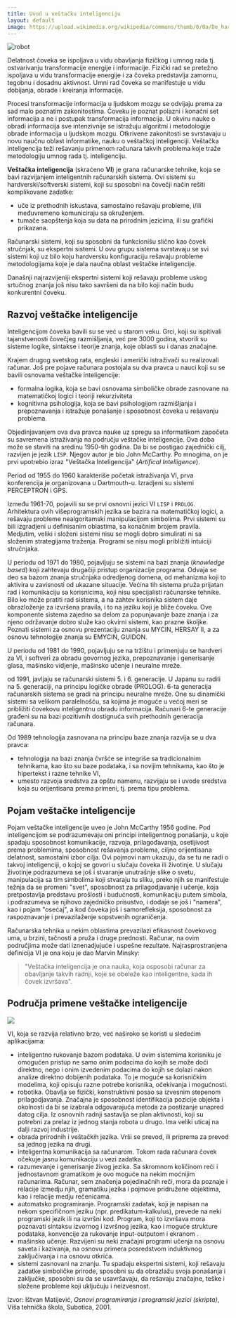 ```yaml
---
title: Uvod u veštačku inteligenciju
layout: default
image: https://upload.wikimedia.org/wikipedia/commons/thumb/0/0a/De_har_l%C3%A4rt_robotar_att_samarbeta_Robotar.jpg/1280px-De_har_l%C3%A4rt_robotar_att_samarbeta_Robotar.jpg
---
```


<img class="full" src="{{page.image}}" alt="robot">

Delatnost čoveka se ispoljava u vidu obavljanja fizičkog i umnog rada tj. ostvarivanju transformacije energije i informacije. Fizički rad se pretežno ispoljava u vidu transformacije energije i za čoveka predstavlja zamornu, tegobnu i dosadnu aktivnost. Umni rad čoveka se manifestuje u vidu dobijanja, obrade i kreiranja informacije.

Procesi transformacije informacija u ljudskom mozgu se odvijaju prema za sad malo poznatim zakonitostima. Čoveku je poznat polazni i konačni set informacija a ne i postupak transformacija informacija. U okviru nauke o obradi informacija sve intenzivnije se istražuju algoritmi i metodologije obrade informacija u ljudskom mozgu.
Otkrivene zakonitosti se svrstavaju u novu naučnu oblast informatike, nauku o veštačkoj inteligenciji. Veštačka inteligencija teži rešavanju primenom računara takvih problema koje traže metodologiju umnog rada tj. inteligenciju.

**Veštačka inteligencija** (skraćeno **VI**) je grana računarske tehnike, koja se bavi razvijanjem inteligentnih računarskih sistema. Ovi sistemi su hardverski/softverski sistemi, koji su sposobni na čovečji način rešiti komplikovane zadatke:

* uče iz prethodnih iskustava, samostalno rešavaju probleme, i/ili međuvremeno komuniciraju sa okruženjem.
* tumače saopštenja koja su data na prirodnim jezicima, ili su grafički prikazana.

Računarski sistemi, koji su sposobni da funkcionišu slično kao čovek stručnjak, su ekspertni sistemi. U ovu grupu sistema svrstavaju se svi sistemi koji uz bilo koju hardversku konfiguraciju rešavaju probleme metodologijama koje je dala naučna oblast veštačke inteligencije.

Današnji najrazvijeniji ekspertni sistemi koji rešavaju probleme uskog srtučnog znanja još nisu tako savršeni da na bilo koji način budu konkurentni čoveku.

## Razvoj veštačke inteligencije

Inteligencijom čoveka bavili su se već u starom veku. Grci, koji su ispitivali tajanstvenosti čovečjeg razmišljanja, već pre 3000 godina, stvorili su sisteme logike, sintakse i teorije znanja, koje oblasti su i danas značajne.

Krajem drugog svetskog rata, engleski i američki istraživači su realizovali računar. Još pre pojave računara postojala su dva pravca u nauci koji su se bavili osnovama veštačke inteligencije:
* formalna logika, koja se bavi osnovama simboličke obrade zasnovane na matematičkoj logici i teoriji rekurziviteta
* kognitivna psihologija, koja se bavi psihologijom razmišljanja i prepoznavanja i istražuje ponašanje i sposobnost čoveka u rešavanju problema.

Objedinjavanjem ova dva pravca nauke uz spregu sa informatikom započeta su savremena istraživanja na području veštačke inteligencije. Ova doba može se staviti na sredinu 1950-tih godina. Da bi se postigao zajednički cilj, razvijen je jezik `LISP`. Njegov autor je bio John McCarthy. Po mnogima, on je prvi upotrebio izraz "Veštačka Inteligencija" (*Artifical Intelligence*).

Period od 1955 do 1960 karakteriše početak istraživanja VI, prva konferencija je organizovana u Dartmouth-u. Izradjeni su sistemi PERCEPTRON i GPS.

Između 1961-70, pojavili su se prvi osnovni jezici VI `LISP` i `PROLOG`.
Arhitektura ovih višeprogramskih jezika se bazira na matematičkoj logici, a rešavaju probleme nealgoritamski manipulacijom simbolima.
Prvi sistemi su bili izgradjeni u definisanim oblastima, sa konačnim brojem pravila. Medjutim, veliki i složeni sistemi nisu se mogli dobro simulirati ni sa složenim strategijama traženja. Programi se nisu mogli približiti intuiciji stručnjaka.

U periodu od 1971 do 1980, pojavljuju se sistemi na bazi znanja (*knowledge based*) koji zahtevaju drugačiji pristup organizacije programa. Odvaja se deo sa bazom znanja stručnjaka odredjenog domena, od mehanizma koji to aktivira u zavisnosti od ukazane situacije. Većina tih sistema pruža prijatan rad i komunikaciju sa korisnicima, koji nisu specijalisti računarske tehnike. Bilo ko može pratiti rad sistema, a na zahtev korisnika sistem daje obrazloženje za izvršena pravila, i to na jeziku koji je bliže čoveku. Ove komponente sistema zajedno sa delom za popunjavanje baze znanja i za njeno održavanje dobro služe kao okvirni sistemi, kao prazne školjke. Poznati sistemi za osnovu prezentaciju znanja su MYCIN, HERSAY II, a za osnovu tehnologije znanja su EMYCIN, GUIDON.

U periodu od 1981 do 1990, pojavljuju se na tržištu i primenjuju se hardveri za VI, i softveri za obradu govornog jezika, prepoznavanje i generisanje glasa, mašinsko vidjenje, mašinsko učenje i neuralne mreže.

od 1991, javljaju se računarski sistemi 5. i 6. generacije. U Japanu su radili na 5. generaciji, na principu logičke obrade (PROLOG). 6-ta generacija računarskih sistema se gradi na principu neuralne mreže.
One su dinamički sistemi sa velikom paralelnošću, sa kojima je moguće u većoj meri se približiti čovekovu inteligentnu obradu informacija.
Računari 6-te generacije građeni su na bazi pozitivnih dostignuća svih prethodnih generacija računara.

Od 1989 tehnologija zasnovana na principu baze znanja razvija se u dva pravca:
* tehnologija na bazi znanja čvršće se integriše sa tradicionalnim tehnikama, kao što su baze podataka, i sa novijim tehnikama, kao što je hipertekst i razne tehnike VI,
* umesto razvoja sredstva za opštu namenu, razvijaju se i uvode sredstva koja su orijentisana prema primeni, tj. prema tipu problema.

## Pojam veštačke inteligencije

Pojam veštačke inteligencije uveo je John McCarthy 1956 godine. Pod inteligencijom se podrazumevaju oni principi inteligentnog ponašanja, u koje spadaju sposobnost komunikacije, razvoja, prilagođavanja, osetljivost prema problemima, sposobnost rešavanja problema, ciljno orijentisana delatnost, samostalni izbor cilja. Ovi pojmovi nam ukazuju, da se tu ne radi o takvoj inteligenciji, o kojoj se govori u slučaju čoveka ili životinje. U slučaju životinje podrazumeva se još i stvaranje unutrašnje slike o svetu, manipulacija sa tim simbolima koji stvaraju tu sliku, preko njih se manifestuje težnja da se promeni "svet", sposobnost za prilagodjavanje i učenje, koja pretpostavlja predstavu prošlosti i budućnosti, komunikaciju putem simbola, i podrazumeva se njihovo zajedničko prisustvo, i dodaje se još i "namera", kao i pojam "osećaj", a kod čoveka još i samorefleksija, sposobnost za raspoznavanje i prevazilaženje sopstvenih ograničenja.

Računarska tehnika u nekim oblastima prevazilazi efikasnost čovekovog uma, u brzini, tačnosti a pruža i druge prednosti. Računar, na ovim područjima može dati iznenadjujuće i uspešne rezultate. Najrasprostranjena definicija VI je ona koju je dao Marvin Minsky:

> "Veštačka inteligencija je ona nauka, koja osposobi računar za obavljanje takvih radnji, koje se obeleže kao inteligentne, kada ih čovek izvršava".

## Područja primene veštačke inteligencije

![](https://upload.wikimedia.org/wikipedia/commons/thumb/2/2e/CeBIT_2011_Samstag_PD_156.JPG/1024px-CeBIT_2011_Samstag_PD_156.JPG)

VI, koja se razvija relativno brzo, već naširoko se koristi u sledećim aplikacijama:

* inteligentno rukovanje bazom podataka. U ovim sistemima korisniku je omogućen pristup ne samo onim podacima do kojih se može doći direktno, nego i onim izvedenim podacima do kojih se dolazi nakon analize direktno dobijenih podataka. To je moguće sa korisničkim modelima, koji opisuju razne potrebe korisnika, očekivanja i mogućnosti.
* robotika. Obavlja se fizički, konstruktivni posao sa izvesnim stepenom prilagodjavanja. Značajna je sposobnost identifikacija pozicije objekta i okolnosti da bi se izabrala odgovarajuća metoda za postizanje unapred datog cilja. Iz osnovnih radnji sastavlja se plan aktivnosti, koji su potrebni za prelaz iz jednog stanja robota u drugo. Ima veliki uticaj na dalji razvoj industrije.
* obrada prirodnih i veštačkih jezika. Vrši se prevod, ili priprema za prevod sa jednog jezika na drugi.
* inteligentna komunikacija sa računarom. Tokom rada računara čovek očekuje jasnu komunikaciju u vezi zadatka.
* razumevanje i generisanje živog jezika. Sa skromnom količinom reći i jednostavnom gramatikom je ovo moguće na nekim moćnijim računarima.
Računar, sem značenja pojedinačnih reči, mora da poznaje i relacije izmedju njih, gramatiku jezika i pojmove pridružene objektima, kao i relacije medju rečenicama.
* automatsko programiranje. Programski zadatak, koji je napisan na nekom specifičnom jeziku (npr. predikatum-kalkulus), prevede na neki programski jezik ili na izvršni kod. Program, koji to izvršava mora poznavati sintaksu izvornog i izvršnog jezika, kao i moguće strukture podataka, konvencije za rukovanje input-outputom i ekranom .
* mašinsko učenje. Razvijeni su neki značajni programi učenja na osnovu saveta i kazivanja, na osnovu primera posredstvom induktivnog zaključivanja i na osnovu otkrića.
* sistemi zasnovani na znanju. Tu spadaju ekspertni sistemi, koji rešavaju zadatke simboličke prirode, sposobni su da obrazlažu svoja ponašanja i zaključke, sposobni su da se usavršavaju, da rešavaju značajne, teške i složene probleme koji uključuju i neizvesnost.


Izvor: Ištvan Matijević, *Osnovi programiranja i programski jezici (skripta)*, Viša tehnička škola, Subotica, 2001.
